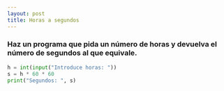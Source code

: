 ```yaml
---
layout: post
title: Horas a segundos
---
```


### Haz un programa que pida un número de horas y devuelva el número de segundos al que equivale.

```python
h = int(input("Introduce horas: "))
s = h * 60 * 60
print("Segundos: ", s)
```

